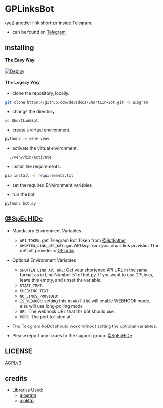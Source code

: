 # GPLinksBot

~~(yet)~~ another link shortner inside Telegram.

- can be found on [Telegram](https://telegram.dog/gplinksbot)

## installing

#### The Easy Way

[![Deploy](https://www.herokucdn.com/deploy/button.svg)](https://heroku.com/deploy)


#### The Legacy Way

- clone the repository, locally.
```sh
git clone https://github.com/devsdocs/ShortLinkBot.git -b aiogram
```

- change the directory.
```sh
cd ShortLinkBot
```

- create a virtual environment.
```sh
python3 -m venv venv
```

- activate the virtual environment.
```sh
. ./venv/bin/activate
```

- install the requirements.
```sh
pip install -r requirements.txt
```

- set the required ENVironment variables

- run the bot
```sh
python3 bot.py
```

## [@SpEcHlDe](https://telegram.dog/SpEcHlDe)

- Mandatory Environment Variables
  - `API_TOKEN`: get Telegram Bot Token from [@BotFather](https://telegram.dog/BotFather)
  - `SHORTEN_LINK_API_KEY`: get API key from your short link provider. The default provider is [GPLinks](https://gplinks.in/ref/avsojwoq)

- Optional Environment Variables
  - `SHORTEN_LINK_API_URL`: Get your shortened API URL in the same format as in Line Number 51 of bot.py. If you want to use GPLinks, leave this empty, and unset the variable.
  - `START_TEXT`: 
  - `CHECKING_TEXT`: 
  - `NO_LINKS_PROVIDED`:
  - `IS_WEBHOOK`: setting this to `ANYTHING` will enable WEBHOOK mode, else will use long-polling mode.
  - `URL`: The webhook URL that the bot should use.
  - `PORT`: The port to listen at.

- The Telegram RoBot should work without setting the optional variables.
- Please report any issues to the support group: [@SpEcHlDe](https://telegram.dog/SpEcHlDe)


## LICENSE
[AGPLv3](./LICENSE)

## credits

- Libraries Used:
  - [aiogram](https://docs.aiogram.dev)
  - [aiohttp](https://docs.aiohttp.org)
